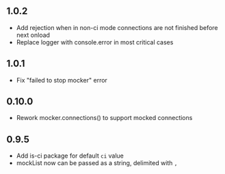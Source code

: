 ## 1.0.2
- Add rejection when in non-ci mode connections are not finished before next onload
- Replace logger with console.error in most critical cases

## 1.0.1
- Fix "failed to stop mocker" error

## 0.10.0

- Rework mocker.connections() to support mocked connections

## 0.9.5

- Add is-ci package for default `ci` value
- mockList now can be passed as a string, delimited with `,`
